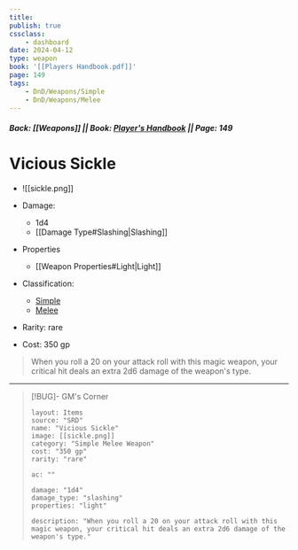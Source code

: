 ```yaml
---
title:
publish: true
cssclass:
    - dashboard
date: 2024-04-12
type: weapon
book: '[[Players Handbook.pdf]]'
page: 149
tags:
    - DnD/Weapons/Simple
    - DnD/Weapons/Melee
---
```


##### Back: [[Weapons]] || Book: [Player's Handbook](https://drive.google.com/drive/folders/1O5bhpYizcIT5xxAoLOuzCRht_PVS7VSG?usp=sharing) || Page: 149

# Vicious Sickle

- ![[sickle.png]]
- Damage:
    - 1d4
	- [[Damage Type#Slashing|Slashing]]
- Properties
    - [[Weapon Properties#Light|Light]]

- Classification:
    - [Simple](https://benl0.github.io/The-Editors-Dungeon/tags/DnD/Weapons/Simple)
    - [Melee](https://benl0.github.io/The-Editors-Dungeon/tags/DnD/Weapons/Melee)
- Rarity: rare
- Cost: 350 gp

> When you roll a 20 on your attack roll with this magic weapon, your critical hit deals an extra 2d6 damage of the weapon's type.

---

> [!BUG]- GM's Corner
>
> ```statblock
> layout: Items
> source: "SRD"
> name: "Vicious Sickle"
> image: [[sickle.png]]
> category: "Simple Melee Weapon"
> cost: "350 gp"
> rarity: "rare"
>
> ac: ""
>
> damage: "1d4"
> damage_type: "slashing"
> properties: "light"
>
> description: "When you roll a 20 on your attack roll with this magic weapon, your critical hit deals an extra 2d6 damage of the weapon's type."
> ```
